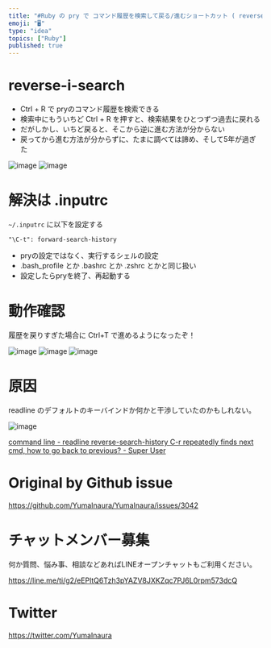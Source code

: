 ```yaml
---
title: "#Ruby の pry で コマンド履歴を検索して戻る/進むショートカット ( reverse-i-search / i-search ) "
emoji: "🖥"
type: "idea"
topics: ["Ruby"]
published: true
---
```


# reverse-i-search

- Ctrl + R で pryのコマンド履歴を検索できる
- 検索中にもういちど Ctrl + R を押すと、検索結果をひとつずつ過去に戻れる
- だがしかし、いちど戻ると、そこから逆に進む方法が分からない
- 戻ってから進む方法が分からずに、たまに調べては諦め、そして5年が過ぎた

![image](https://user-images.githubusercontent.com/13635059/77210737-0d672380-6b45-11ea-90e8-0afd262b70ff.png)
![image](https://user-images.githubusercontent.com/13635059/77210738-0e985080-6b45-11ea-85c7-3bd06a161044.png)

# 解決は .inputrc

`~/.inputrc` に以下を設定する

```
"\C-t": forward-search-history
```

- pryの設定ではなく、実行するシェルの設定
- .bash_profile とか .bashrc とか .zshrc とかと同じ扱い
- 設定したらpryを終了、再起動する 

# 動作確認

履歴を戻りすぎた場合に Ctrl+T で進めるようになったぞ！

![image](https://user-images.githubusercontent.com/13635059/77211844-874cdc00-6b48-11ea-912e-172666ef0755.png)
![image](https://user-images.githubusercontent.com/13635059/77211845-87e57280-6b48-11ea-942d-03f3f5d10fdc.png)
![image](https://user-images.githubusercontent.com/13635059/77211846-887e0900-6b48-11ea-99fc-8fb6199b1d5c.png)



#  原因

readline のデフォルトのキーバインドか何かと干渉していたのかもしれない。

![image](https://user-images.githubusercontent.com/13635059/77211235-afd3d680-6b46-11ea-90a5-c7a03f21d79f.png)

[command line - readline reverse-search-history C-r repeatedly finds next cmd, how to go back to previous? - Super User](https://superuser.com/questions/610980/readline-reverse-search-history-c-r-repeatedly-finds-next-cmd-how-to-go-back-to)

# Original by Github issue

https://github.com/YumaInaura/YumaInaura/issues/3042








<!-- Update From Qiita API -->

# チャットメンバー募集


何か質問、悩み事、相談などあればLINEオープンチャットもご利用ください。

https://line.me/ti/g2/eEPltQ6Tzh3pYAZV8JXKZqc7PJ6L0rpm573dcQ





# Twitter


https://twitter.com/YumaInaura


<!-- Update From Qiita API -->


